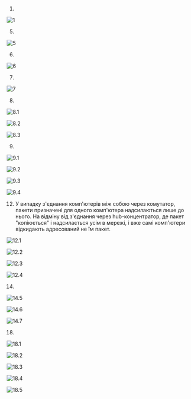1.  

![1](./scr/2020-12-26_230839.jpg)  

5.  

![5](./scr/2020-12-26_233211.jpg)  

6.  

![6](./scr/2020-12-26_233357.jpg)  

7.  

![7](./scr/2020-12-26_233911.jpg)  

8.  

![8.1](./scr/2020-12-26_234352.jpg)  

![8.2](./scr/2020-12-26_234458.jpg)  

![8.3](./scr/2020-12-26_234536.jpg)  

9.  

![9.1](./scr/2020-12-26_235327.jpg)  

![9.2](./scr/2020-12-27_202917.jpg)  

![9.3](./scr/2020-12-27_202941.jpg)  

![9.4](./scr/2020-12-27_203013.jpg)  

12.  У випадку з'єднання комп'ютерів між собою через комутатор, пакети призначені для одного комп'ютера надсилаються лише до нього. На відміну від з'єднання через hub-концентратор, де пакет "копіюється" і надсилається усім в мережі, і вже самі комп'ютери відкидають адресований не їм пакет.  

![12.1](./scr/2020-12-27_233810.jpg)  

![12.2](./scr/2020-12-28_000428.jpg)  

![12.3](./scr/2020-12-28_000446.jpg)  

![12.4](./scr/2020-12-28_000515.jpg) 

14.  

![14.5](./scr/2020-12-28_120018.jpg)  

![14.6](./scr/2020-12-28_120229.jpg)  

![14.7](./scr/2020-12-28_120514.jpg)  

18. 

![18.1](./scr/2020-12-28_141146.jpg)  

![18.2](./scr/2020-12-28_141301.jpg)  

![18.3](./scr/2020-12-28_141330.jpg)  

![18.4](./scr/2020-12-28_141417.jpg) 

![18.5](./scr/2020-12-28_141447.jpg) 



